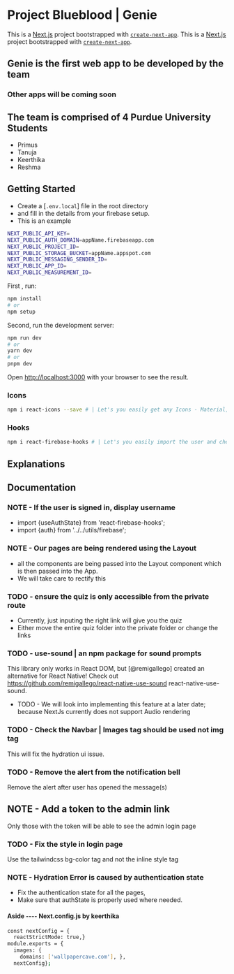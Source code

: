 # Project Blueblood | Genie

This is a [Next.js](https://nextjs.org/) project bootstrapped with [`create-next-app`](https://github.com/vercel/next.js/tree/canary/packages/create-next-app).
This is a [Next.js](https://nextjs.org/) project bootstrapped with [`create-next-app`](https://github.com/vercel/next.js/tree/canary/packages/create-next-app).

## Genie is the first web app to be developed by the team

### Other apps will be coming soon

## The team is comprised of 4 Purdue University Students

* Primus
* Tanuja
* Keerthika
* Reshma

## Getting Started

* Create a [`.env.local`] file in the root directory
* and fill in the details from your firebase setup.
* This is an example

```bash
NEXT_PUBLIC_API_KEY=
NEXT_PUBLIC_AUTH_DOMAIN=appName.firebaseapp.com
NEXT_PUBLIC_PROJECT_ID=
NEXT_PUBLIC_STORAGE_BUCKET=appName.appspot.com
NEXT_PUBLIC_MESSAGING_SENDER_ID=
NEXT_PUBLIC_APP_ID=
NEXT_PUBLIC_MEASUREMENT_ID=
```

First , run:

```bash
npm install
# or 
npm setup
```

Second, run the development server:

```bash
npm run dev
# or
yarn dev
# or
pnpm dev
```

Open [http://localhost:3000](http://localhost:3000) with your browser to see the result.

### Icons

```bash
npm i react-icons --save # | Let's you easily get any Icons - Material, FontAwesome, etc.
```

### Hooks

```bash
npm i react-firebase-hooks # | Let's you easily import the user and check if the user is ther or not
```

## Explanations

## Documentation

### NOTE -  If the user is signed in, display username

* import {useAuthState} from 'react-firebase-hooks';
* import {auth} from '../../utils/firebase';

### NOTE - Our pages are being rendered using the Layout

* all the components are being passed into the Layout component which is then passed into the App.
* We will take care to rectify this

### TODO - ensure the quiz is only accessible from the private route

* Currently, just inputing the right link will give you the quiz
* Either move the entire quiz folder into the private folder or change the links

### TODO - use-sound | an npm package for sound prompts

This library only works in React DOM, but [@remigallego] created an alternative for React Native!
Check out <https://github.com/remigallego/react-native-use-sound> react-native-use-sound.

* TODO - We will look into implementing this feature at a later date; because NextJs currently does not support Audio rendering

### TODO - Check the Navbar | Images tag should be used not img tag

This will fix the hydration ui issue.

### TODO - Remove the alert from the notification bell

Remove the alert after user has opened the message(s)

## NOTE - Add a token to the admin link

Only those with the token will be able to see the admin login page

### TODO - Fix the style in login page

Use the tailwindcss bg-color tag and not the inline style tag

### NOTE - Hydration Error is caused by authentication state

* Fix the authentication state for all the pages,
* Make sure that authState is properly used where needed.

#### Aside ---- Next.config.js by keerthika

```bash
const nextConfig = {
  reactStrictMode: true,}
module.exports = {
  images: {
    domains: ['wallpapercave.com'], },
  nextConfig};
```
